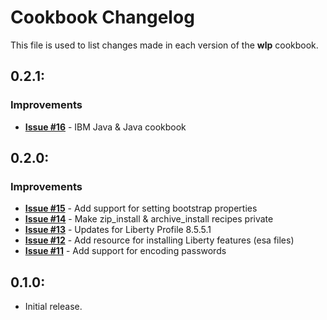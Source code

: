 # Cookbook Changelog

This file is used to list changes made in each version of the __wlp__ cookbook.

## 0.2.1:

### Improvements

- **[Issue #16](https://github.com/WASdev/ci.chef.wlp/issues/16)** - IBM Java & Java cookbook

## 0.2.0:

### Improvements

- **[Issue #15](https://github.com/WASdev/ci.chef.wlp/issues/15)** - Add support for setting bootstrap properties
- **[Issue #14](https://github.com/WASdev/ci.chef.wlp/issues/14)** - Make zip\_install & archive\_install recipes private
- **[Issue #13](https://github.com/WASdev/ci.chef.wlp/issues/13)** - Updates for Liberty Profile 8.5.5.1
- **[Issue #12](https://github.com/WASdev/ci.chef.wlp/issues/12)** - Add resource for installing Liberty features (esa files)
- **[Issue #11](https://github.com/WASdev/ci.chef.wlp/issues/11)** - Add support for encoding passwords

## 0.1.0:

* Initial release.

